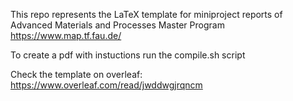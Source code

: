 This repo represents the LaTeX template for miniproject reports of Advanced Materials and Processes Master Program https://www.map.tf.fau.de/

To create a pdf with instuctions run the compile.sh script

Check the template on overleaf: https://www.overleaf.com/read/jwddwgjrqncm
